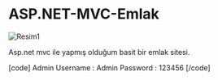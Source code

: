 # ASP.NET-MVC-Emlak

![Resim1](https://user-images.githubusercontent.com/64992502/121897739-5b101300-cd2b-11eb-885b-18476fff93a2.png)

Asp.net mvc ile yapmış olduğum basit bir emlak sitesi.

[code]
Admin Username : Admin
Password       : 123456
[/code]
